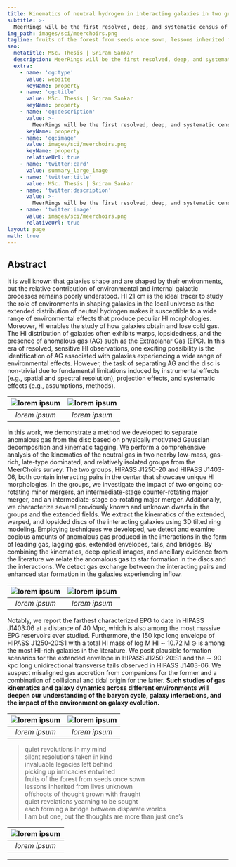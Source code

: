 ```yaml
---
title: Kinematics of neutral hydrogen in interacting galaxies in two groups from the MeerChoirs survey
subtitle: >-
  MeerRings will be the first resolved, deep, and systematic census of the neutral gas in a considerable sample of CRGs. It will also be the first systematic investigation of anomalous gas resulting from a well-known class of interactions.
img_path: images/sci/meerchoirs.png
tagline: fruits of the forest from seeds once sown, lessons inherited from lives unknown, offshoots of thought grown with fraught, quiet revelations yearning to be sought
seo:
  metatitle: MSc. Thesis | Sriram Sankar
  description: MeerRings will be the first resolved, deep, and systematic census of the neutral gas in a considerable sample of CRGs. It will also be the first systematic investigation of anomalous gas resulting from a well-known class of interactions.
  extra:
    - name: 'og:type'
      value: website
      keyName: property
    - name: 'og:title'
      value: MSc. Thesis | Sriram Sankar
      keyName: property
    - name: 'og:description'
      value: >-
        MeerRings will be the first resolved, deep, and systematic census of the neutral gas in a considerable sample of CRGs. It will also be the first systematic investigation of anomalous gas resulting from a well-known class of interactions.
      keyName: property
    - name: 'og:image'
      value: images/sci/meerchoirs.png
      keyName: property
      relativeUrl: true
    - name: 'twitter:card'
      value: summary_large_image
    - name: 'twitter:title'
      value: MSc. Thesis | Sriram Sankar
    - name: 'twitter:description'
      value: >-
        MeerRings will be the first resolved, deep, and systematic census of the neutral gas in a considerable sample of CRGs. It will also be the first systematic investigation of anomalous gas resulting from a well-known class of interactions.
    - name: 'twitter:image'
      value: images/sci/meerchoirs.png
      relativeUrl: true
layout: page
math: true
---
```


## Abstract

It is well known that galaxies shape and are shaped by their environments, but the relative contribution of environmental and internal galactic processes remains poorly understood. HI 21 cm is the ideal tracer to study the role of environments in shaping galaxies in the local universe as the extended distribution of neutral hydrogen makes it susceptible to a wide range of environmental effects that produce peculiar HI morphologies. Moreover, HI enables the study of how galaxies obtain and lose cold gas. The HI distribution of galaxies often exhibits warps, lopsidedness, and the presence of anomalous gas (AG) such as the Extraplanar Gas (EPG). In this era of resolved, sensitive HI observations, one exciting possibility is the identification of AG associated with galaxies experiencing a wide range of environmental effects. However, the task of separating AG and the disc is non-trivial due to fundamental limitations induced by instrumental effects (e.g., spatial and spectral resolution), projection effects, and systematic effects (e.g., assumptions, methods). 

|![lorem ipsum](/images/sci/j1250_RGB_lowres.png)|![lorem ipsum](/images/sci/j1403_RGB_lowres.png)|
|:--:|:--:|
|*lorem ipsum*|*lorem ipsum*|

In this work, we demonstrate a method we developed to separate anomalous gas from the disc based on physically motivated Gaussian decomposition and kinematic tagging. We perform a comprehensive analysis of the kinematics of the neutral gas in two nearby low-mass, gas-rich, late-type dominated, and relatively isolated groups from the MeerChoirs survey. The two groups, HIPASS J1250-20 and HIPASS J1403-06, both contain interacting pairs in the center that showcase unique HI morphologies. In the groups, we investigate the impact of two ongoing co-rotating minor mergers, an intermediate-stage counter-rotating major merger, and an intermediate-stage co-rotating major merger. Additionally, we characterize several previously known and unknown dwarfs in the groups and the extended fields. We extract the kinematics of the extended, warped, and lopsided discs of the interacting galaxies using 3D tilted ring modeling. Employing techniques we developed, we detect and examine copious amounts of anomalous gas produced in the interactions in the form of leading gas, lagging gas, extended envelopes, tails, and bridges. By combining the kinematics, deep optical images, and ancillary evidence from the literature we relate the anomalous gas to star formation in the discs and the interactions. We detect gas exchange between the interacting pairs and enhanced star formation in the galaxies experiencing inflow. 

|![lorem ipsum](/images/sci/j1250_rings.png)|![lorem ipsum](/images/sci/j1403_rings.png)|
|:--:|:--:|
|*lorem ipsum*|*lorem ipsum*|

Notably, we report the farthest characterized EPG to date in HIPASS J1403:06 at a distance of 40 Mpc, which is also among the most massive EPG reservoirs ever studied. Furthermore, the 150 kpc long envelope of HIPASS J1250-20:S1 with a total HI mass of log M HI ∼ 10.72 M ⊙ is among the most HI-rich galaxies in the literature. We posit plausible formation scenarios for the extended envelope in HIPASS J1250-20:S1 and the ∼ 90 kpc long unidirectional transverse tails observed in HIPASS J1403-06. We suspect misaligned gas accretion from companions for the former and a combination of collisional and tidal origin for the latter. **Such studies of gas kinematics and galaxy dynamics across different environments will deepen our understanding of the baryon cycle, galaxy interactions, and the impact of the environment on galaxy evolution.**

|![lorem ipsum](/images/sci/j1403_s2_kinplots.png)|![lorem ipsum](/images/sci/j1403_s1_kinplots.png)|
|:--:|:--:|
|*lorem ipsum*|*lorem ipsum*|
 
> quiet revolutions in my mind  
silent resolutions taken in kind  
invaluable legacies left behind  
picking up intricacies entwined  
fruits of the forest from seeds once sown  
lessons inherited from lives unknown  
offshoots of thought grown with fraught  
quiet revelations yearning to be sought  
each forming a bridge between disparate worlds  
I am but one, but the thoughts are more than just one’s

|![lorem ipsum](/images/sci/saao_desk.jpg)|
|:--:|
|*lorem ipsum*|

---